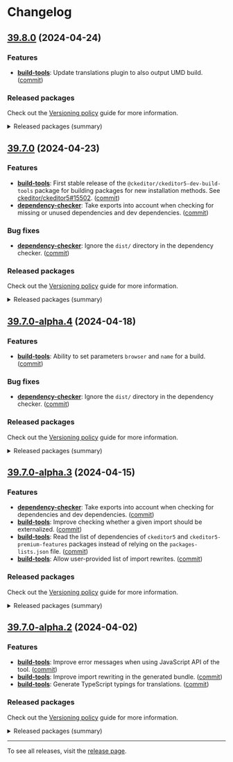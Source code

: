 Changelog
=========

## [39.8.0](https://github.com/ckeditor/ckeditor5-dev/compare/v39.7.0...v39.8.0) (2024-04-24)

### Features

* **[build-tools](https://www.npmjs.com/package/@ckeditor/ckeditor5-dev-build-tools)**: Update translations plugin to also output UMD build. ([commit](https://github.com/ckeditor/ckeditor5-dev/commit/9509c2b3645faa67dda4e48a91181c45632b739c))

### Released packages

Check out the [Versioning policy](https://ckeditor.com/docs/ckeditor5/latest/framework/guides/support/versioning-policy.html) guide for more information.

<details>
<summary>Released packages (summary)</summary>

Releases containing new features:

* [@ckeditor/ckeditor5-dev-build-tools](https://www.npmjs.com/package/@ckeditor/ckeditor5-dev-build-tools/v/39.8.0): v39.7.0 => v39.8.0

Other releases:

* [@ckeditor/ckeditor5-dev-bump-year](https://www.npmjs.com/package/@ckeditor/ckeditor5-dev-bump-year/v/39.8.0): v39.7.0 => v39.8.0
* [@ckeditor/ckeditor5-dev-ci](https://www.npmjs.com/package/@ckeditor/ckeditor5-dev-ci/v/39.8.0): v39.7.0 => v39.8.0
* [@ckeditor/ckeditor5-dev-dependency-checker](https://www.npmjs.com/package/@ckeditor/ckeditor5-dev-dependency-checker/v/39.8.0): v39.7.0 => v39.8.0
* [@ckeditor/ckeditor5-dev-docs](https://www.npmjs.com/package/@ckeditor/ckeditor5-dev-docs/v/39.8.0): v39.7.0 => v39.8.0
* [@ckeditor/ckeditor5-dev-release-tools](https://www.npmjs.com/package/@ckeditor/ckeditor5-dev-release-tools/v/39.8.0): v39.7.0 => v39.8.0
* [@ckeditor/ckeditor5-dev-stale-bot](https://www.npmjs.com/package/@ckeditor/ckeditor5-dev-stale-bot/v/39.8.0): v39.7.0 => v39.8.0
* [@ckeditor/ckeditor5-dev-tests](https://www.npmjs.com/package/@ckeditor/ckeditor5-dev-tests/v/39.8.0): v39.7.0 => v39.8.0
* [@ckeditor/ckeditor5-dev-transifex](https://www.npmjs.com/package/@ckeditor/ckeditor5-dev-transifex/v/39.8.0): v39.7.0 => v39.8.0
* [@ckeditor/ckeditor5-dev-translations](https://www.npmjs.com/package/@ckeditor/ckeditor5-dev-translations/v/39.8.0): v39.7.0 => v39.8.0
* [@ckeditor/ckeditor5-dev-utils](https://www.npmjs.com/package/@ckeditor/ckeditor5-dev-utils/v/39.8.0): v39.7.0 => v39.8.0
* [@ckeditor/ckeditor5-dev-web-crawler](https://www.npmjs.com/package/@ckeditor/ckeditor5-dev-web-crawler/v/39.8.0): v39.7.0 => v39.8.0
* [@ckeditor/jsdoc-plugins](https://www.npmjs.com/package/@ckeditor/jsdoc-plugins/v/39.8.0): v39.7.0 => v39.8.0
* [@ckeditor/typedoc-plugins](https://www.npmjs.com/package/@ckeditor/typedoc-plugins/v/39.8.0): v39.7.0 => v39.8.0
</details>


## [39.7.0](https://github.com/ckeditor/ckeditor5-dev/compare/v39.6.3...v39.7.0) (2024-04-23)

### Features

* **[build-tools](https://www.npmjs.com/package/@ckeditor/ckeditor5-dev-build-tools)**: First stable release of the `@ckeditor/ckeditor5-dev-build-tools` package for building packages for new installation methods. See [ckeditor/ckeditor5#15502](https://github.com/ckeditor/ckeditor5/issues/15502). ([commit](https://github.com/ckeditor/ckeditor5-dev/commit/036f52b6c55df2dda9f7c9982e98e2cc58b1d002))
* **[dependency-checker](https://www.npmjs.com/package/@ckeditor/ckeditor5-dev-dependency-checker)**: Take exports into account when checking for missing or unused dependencies and dev dependencies. ([commit](https://github.com/ckeditor/ckeditor5-dev/commit/036f52b6c55df2dda9f7c9982e98e2cc58b1d002))

### Bug fixes

* **[dependency-checker](https://www.npmjs.com/package/@ckeditor/ckeditor5-dev-dependency-checker)**: Ignore the `dist/` directory in the dependency checker. ([commit](https://github.com/ckeditor/ckeditor5-dev/commit/036f52b6c55df2dda9f7c9982e98e2cc58b1d002))

### Released packages

Check out the [Versioning policy](https://ckeditor.com/docs/ckeditor5/latest/framework/guides/support/versioning-policy.html) guide for more information.

<details>
<summary>Released packages (summary)</summary>

New packages:

* [@ckeditor/ckeditor5-dev-build-tools](https://www.npmjs.com/package/@ckeditor/ckeditor5-dev-build-tools/v/39.7.0): v39.7.0

Releases containing new features:

* [@ckeditor/ckeditor5-dev-dependency-checker](https://www.npmjs.com/package/@ckeditor/ckeditor5-dev-dependency-checker/v/39.7.0): v39.6.3 => v39.7.0
* [@ckeditor/ckeditor5-dev-utils](https://www.npmjs.com/package/@ckeditor/ckeditor5-dev-utils/v/39.7.0): v39.6.3 => v39.7.0
* [@ckeditor/typedoc-plugins](https://www.npmjs.com/package/@ckeditor/typedoc-plugins/v/39.7.0): v39.6.3 => v39.7.0

Other releases:

* [@ckeditor/ckeditor5-dev-bump-year](https://www.npmjs.com/package/@ckeditor/ckeditor5-dev-bump-year/v/39.7.0): v39.6.3 => v39.7.0
* [@ckeditor/ckeditor5-dev-ci](https://www.npmjs.com/package/@ckeditor/ckeditor5-dev-ci/v/39.7.0): v39.6.3 => v39.7.0
* [@ckeditor/ckeditor5-dev-docs](https://www.npmjs.com/package/@ckeditor/ckeditor5-dev-docs/v/39.7.0): v39.6.3 => v39.7.0
* [@ckeditor/ckeditor5-dev-release-tools](https://www.npmjs.com/package/@ckeditor/ckeditor5-dev-release-tools/v/39.7.0): v39.6.3 => v39.7.0
* [@ckeditor/ckeditor5-dev-stale-bot](https://www.npmjs.com/package/@ckeditor/ckeditor5-dev-stale-bot/v/39.7.0): v39.6.3 => v39.7.0
* [@ckeditor/ckeditor5-dev-tests](https://www.npmjs.com/package/@ckeditor/ckeditor5-dev-tests/v/39.7.0): v39.6.3 => v39.7.0
* [@ckeditor/ckeditor5-dev-transifex](https://www.npmjs.com/package/@ckeditor/ckeditor5-dev-transifex/v/39.7.0): v39.6.3 => v39.7.0
* [@ckeditor/ckeditor5-dev-translations](https://www.npmjs.com/package/@ckeditor/ckeditor5-dev-translations/v/39.7.0): v39.6.3 => v39.7.0
* [@ckeditor/ckeditor5-dev-web-crawler](https://www.npmjs.com/package/@ckeditor/ckeditor5-dev-web-crawler/v/39.7.0): v39.6.3 => v39.7.0
* [@ckeditor/jsdoc-plugins](https://www.npmjs.com/package/@ckeditor/jsdoc-plugins/v/39.7.0): v39.6.3 => v39.7.0
</details>


## [39.7.0-alpha.4](https://github.com/ckeditor/ckeditor5-dev/compare/v39.7.0-alpha.3...v39.7.0-alpha.4) (2024-04-18)

### Features

* **[build-tools](https://www.npmjs.com/package/@ckeditor/ckeditor5-dev-build-tools)**: Ability to set parameters `browser` and `name` for a build. ([commit](https://github.com/ckeditor/ckeditor5-dev/commit/671c2699239d975c0f1b5e214e761cc50534aedc))

### Bug fixes

* **[dependency-checker](https://www.npmjs.com/package/@ckeditor/ckeditor5-dev-dependency-checker)**: Ignore the `dist/` directory in the dependency checker. ([commit](https://github.com/ckeditor/ckeditor5-dev/commit/41c0828a034ef79bcf0167326803b1991268720c))

### Released packages

Check out the [Versioning policy](https://ckeditor.com/docs/ckeditor5/latest/framework/guides/support/versioning-policy.html) guide for more information.

<details>
<summary>Released packages (summary)</summary>

Releases containing new features:

* [@ckeditor/ckeditor5-dev-build-tools](https://www.npmjs.com/package/@ckeditor/ckeditor5-dev-build-tools/v/39.7.0-alpha.4): v39.7.0-alpha.3 => v39.7.0-alpha.4
* [@ckeditor/ckeditor5-dev-bump-year](https://www.npmjs.com/package/@ckeditor/ckeditor5-dev-bump-year/v/39.7.0-alpha.4): v39.7.0-alpha.3 => v39.7.0-alpha.4
* [@ckeditor/ckeditor5-dev-ci](https://www.npmjs.com/package/@ckeditor/ckeditor5-dev-ci/v/39.7.0-alpha.4): v39.7.0-alpha.3 => v39.7.0-alpha.4
* [@ckeditor/ckeditor5-dev-dependency-checker](https://www.npmjs.com/package/@ckeditor/ckeditor5-dev-dependency-checker/v/39.7.0-alpha.4): v39.7.0-alpha.3 => v39.7.0-alpha.4
* [@ckeditor/ckeditor5-dev-docs](https://www.npmjs.com/package/@ckeditor/ckeditor5-dev-docs/v/39.7.0-alpha.4): v39.7.0-alpha.3 => v39.7.0-alpha.4
* [@ckeditor/ckeditor5-dev-release-tools](https://www.npmjs.com/package/@ckeditor/ckeditor5-dev-release-tools/v/39.7.0-alpha.4): v39.7.0-alpha.3 => v39.7.0-alpha.4
* [@ckeditor/ckeditor5-dev-stale-bot](https://www.npmjs.com/package/@ckeditor/ckeditor5-dev-stale-bot/v/39.7.0-alpha.4): v39.7.0-alpha.3 => v39.7.0-alpha.4
* [@ckeditor/ckeditor5-dev-tests](https://www.npmjs.com/package/@ckeditor/ckeditor5-dev-tests/v/39.7.0-alpha.4): v39.7.0-alpha.3 => v39.7.0-alpha.4
* [@ckeditor/ckeditor5-dev-transifex](https://www.npmjs.com/package/@ckeditor/ckeditor5-dev-transifex/v/39.7.0-alpha.4): v39.7.0-alpha.3 => v39.7.0-alpha.4
* [@ckeditor/ckeditor5-dev-translations](https://www.npmjs.com/package/@ckeditor/ckeditor5-dev-translations/v/39.7.0-alpha.4): v39.7.0-alpha.3 => v39.7.0-alpha.4
* [@ckeditor/ckeditor5-dev-utils](https://www.npmjs.com/package/@ckeditor/ckeditor5-dev-utils/v/39.7.0-alpha.4): v39.7.0-alpha.3 => v39.7.0-alpha.4
* [@ckeditor/ckeditor5-dev-web-crawler](https://www.npmjs.com/package/@ckeditor/ckeditor5-dev-web-crawler/v/39.7.0-alpha.4): v39.7.0-alpha.3 => v39.7.0-alpha.4
* [@ckeditor/jsdoc-plugins](https://www.npmjs.com/package/@ckeditor/jsdoc-plugins/v/39.7.0-alpha.4): v39.7.0-alpha.3 => v39.7.0-alpha.4
* [@ckeditor/typedoc-plugins](https://www.npmjs.com/package/@ckeditor/typedoc-plugins/v/39.7.0-alpha.4): v39.7.0-alpha.3 => v39.7.0-alpha.4
</details>


## [39.7.0-alpha.3](https://github.com/ckeditor/ckeditor5-dev/compare/v39.6.3...v39.7.0-alpha.3) (2024-04-15)

### Features

* **[dependency-checker](https://www.npmjs.com/package/@ckeditor/ckeditor5-dev-dependency-checker)**: Take exports into account when checking for dependencies and dev dependencies. ([commit](https://github.com/ckeditor/ckeditor5-dev/commit/b51f98b361d40afc940464d6e16f9a78de7313da))
* **[build-tools](https://www.npmjs.com/package/@ckeditor/ckeditor5-dev-build-tools)**: Improve checking whether a given import should be externalized. ([commit](https://github.com/ckeditor/ckeditor5-dev/commit/12d1d1aa47ccb7ec86c6afa24fde33bdb973c91f))
* **[build-tools](https://www.npmjs.com/package/@ckeditor/ckeditor5-dev-build-tools)**: Read the list of dependencies of `ckeditor5` and `ckeditor5-premium-features` packages instead of relying on the `packages-lists.json` file. ([commit](https://github.com/ckeditor/ckeditor5-dev/commit/f1271dfbe99e40bc8090b1f66eb41e3b1075f889))
* **[build-tools](https://www.npmjs.com/package/@ckeditor/ckeditor5-dev-build-tools)**: Allow user-provided list of import rewrites. ([commit](https://github.com/ckeditor/ckeditor5-dev/commit/e035fe511834f9af866128ac3438899d067504a5))

### Released packages

Check out the [Versioning policy](https://ckeditor.com/docs/ckeditor5/latest/framework/guides/support/versioning-policy.html) guide for more information.

<details>
<summary>Released packages (summary)</summary>

Releases containing new features:

* [@ckeditor/ckeditor5-dev-build-tools](https://www.npmjs.com/package/@ckeditor/ckeditor5-dev-build-tools/v/39.7.0-alpha.3): v39.7.0-alpha.2 => v39.7.0-alpha.3
* [@ckeditor/ckeditor5-dev-bump-year](https://www.npmjs.com/package/@ckeditor/ckeditor5-dev-bump-year/v/39.7.0-alpha.3): v39.6.3 => v39.7.0-alpha.3
* [@ckeditor/ckeditor5-dev-ci](https://www.npmjs.com/package/@ckeditor/ckeditor5-dev-ci/v/39.7.0-alpha.3): v39.6.3 => v39.7.0-alpha.3
* [@ckeditor/ckeditor5-dev-dependency-checker](https://www.npmjs.com/package/@ckeditor/ckeditor5-dev-dependency-checker/v/39.7.0-alpha.3): v39.6.3 => v39.7.0-alpha.3
* [@ckeditor/ckeditor5-dev-docs](https://www.npmjs.com/package/@ckeditor/ckeditor5-dev-docs/v/39.7.0-alpha.3): v39.6.3 => v39.7.0-alpha.3
* [@ckeditor/ckeditor5-dev-release-tools](https://www.npmjs.com/package/@ckeditor/ckeditor5-dev-release-tools/v/39.7.0-alpha.3): v39.6.3 => v39.7.0-alpha.3
* [@ckeditor/ckeditor5-dev-stale-bot](https://www.npmjs.com/package/@ckeditor/ckeditor5-dev-stale-bot/v/39.7.0-alpha.3): v39.6.3 => v39.7.0-alpha.3
* [@ckeditor/ckeditor5-dev-tests](https://www.npmjs.com/package/@ckeditor/ckeditor5-dev-tests/v/39.7.0-alpha.3): v39.6.3 => v39.7.0-alpha.3
* [@ckeditor/ckeditor5-dev-transifex](https://www.npmjs.com/package/@ckeditor/ckeditor5-dev-transifex/v/39.7.0-alpha.3): v39.6.3 => v39.7.0-alpha.3
* [@ckeditor/ckeditor5-dev-translations](https://www.npmjs.com/package/@ckeditor/ckeditor5-dev-translations/v/39.7.0-alpha.3): v39.6.3 => v39.7.0-alpha.3
* [@ckeditor/ckeditor5-dev-utils](https://www.npmjs.com/package/@ckeditor/ckeditor5-dev-utils/v/39.7.0-alpha.3): v39.6.3 => v39.7.0-alpha.3
* [@ckeditor/ckeditor5-dev-web-crawler](https://www.npmjs.com/package/@ckeditor/ckeditor5-dev-web-crawler/v/39.7.0-alpha.3): v39.6.3 => v39.7.0-alpha.3
* [@ckeditor/jsdoc-plugins](https://www.npmjs.com/package/@ckeditor/jsdoc-plugins/v/39.7.0-alpha.3): v39.6.3 => v39.7.0-alpha.3
* [@ckeditor/typedoc-plugins](https://www.npmjs.com/package/@ckeditor/typedoc-plugins/v/39.7.0-alpha.3): v39.6.3 => v39.7.0-alpha.3
</details>


## [39.7.0-alpha.2](https://github.com/ckeditor/ckeditor5-dev/compare/v39.6.3...v39.7.0-alpha.2) (2024-04-02)

### Features

* **[build-tools](https://www.npmjs.com/package/@ckeditor/ckeditor5-dev-build-tools)**: Improve error messages when using JavaScript API of the tool. ([commit](https://github.com/ckeditor/ckeditor5-dev/commit/0fb811159af78951f6da3e9867d5dc425195e3a8))
* **[build-tools](https://www.npmjs.com/package/@ckeditor/ckeditor5-dev-build-tools)**: Improve import rewriting in the generated bundle. ([commit](https://github.com/ckeditor/ckeditor5-dev/commit/0fb811159af78951f6da3e9867d5dc425195e3a8))
* **[build-tools](https://www.npmjs.com/package/@ckeditor/ckeditor5-dev-build-tools)**: Generate TypeScript typings for translations. ([commit](https://github.com/ckeditor/ckeditor5-dev/commit/0fb811159af78951f6da3e9867d5dc425195e3a8))

### Released packages

Check out the [Versioning policy](https://ckeditor.com/docs/ckeditor5/latest/framework/guides/support/versioning-policy.html) guide for more information.

<details>
<summary>Released packages (summary)</summary>

Releases containing new features:

* [@ckeditor/ckeditor5-dev-build-tools](https://www.npmjs.com/package/@ckeditor/ckeditor5-dev-build-tools/v/v39.7.0-alpha.2): v39.7.0-alpha.1 => vv39.7.0-alpha.2
* [@ckeditor/ckeditor5-dev-bump-year](https://www.npmjs.com/package/@ckeditor/ckeditor5-dev-bump-year/v/v39.7.0-alpha.2): v39.6.3 => vv39.7.0-alpha.2
* [@ckeditor/ckeditor5-dev-ci](https://www.npmjs.com/package/@ckeditor/ckeditor5-dev-ci/v/v39.7.0-alpha.2): v39.6.3 => vv39.7.0-alpha.2
* [@ckeditor/ckeditor5-dev-dependency-checker](https://www.npmjs.com/package/@ckeditor/ckeditor5-dev-dependency-checker/v/v39.7.0-alpha.2): v39.6.3 => vv39.7.0-alpha.2
* [@ckeditor/ckeditor5-dev-docs](https://www.npmjs.com/package/@ckeditor/ckeditor5-dev-docs/v/v39.7.0-alpha.2): v39.6.3 => vv39.7.0-alpha.2
* [@ckeditor/ckeditor5-dev-release-tools](https://www.npmjs.com/package/@ckeditor/ckeditor5-dev-release-tools/v/v39.7.0-alpha.2): v39.6.3 => vv39.7.0-alpha.2
* [@ckeditor/ckeditor5-dev-stale-bot](https://www.npmjs.com/package/@ckeditor/ckeditor5-dev-stale-bot/v/v39.7.0-alpha.2): v39.6.3 => vv39.7.0-alpha.2
* [@ckeditor/ckeditor5-dev-tests](https://www.npmjs.com/package/@ckeditor/ckeditor5-dev-tests/v/v39.7.0-alpha.2): v39.6.3 => vv39.7.0-alpha.2
* [@ckeditor/ckeditor5-dev-transifex](https://www.npmjs.com/package/@ckeditor/ckeditor5-dev-transifex/v/v39.7.0-alpha.2): v39.6.3 => vv39.7.0-alpha.2
* [@ckeditor/ckeditor5-dev-translations](https://www.npmjs.com/package/@ckeditor/ckeditor5-dev-translations/v/v39.7.0-alpha.2): v39.6.3 => vv39.7.0-alpha.2
* [@ckeditor/ckeditor5-dev-utils](https://www.npmjs.com/package/@ckeditor/ckeditor5-dev-utils/v/v39.7.0-alpha.2): v39.6.3 => vv39.7.0-alpha.2
* [@ckeditor/ckeditor5-dev-web-crawler](https://www.npmjs.com/package/@ckeditor/ckeditor5-dev-web-crawler/v/v39.7.0-alpha.2): v39.6.3 => vv39.7.0-alpha.2
* [@ckeditor/jsdoc-plugins](https://www.npmjs.com/package/@ckeditor/jsdoc-plugins/v/v39.7.0-alpha.2): v39.6.3 => vv39.7.0-alpha.2
* [@ckeditor/typedoc-plugins](https://www.npmjs.com/package/@ckeditor/typedoc-plugins/v/v39.7.0-alpha.2): v39.6.3 => vv39.7.0-alpha.2
</details>

---

To see all releases, visit the [release page](https://github.com/ckeditor/ckeditor5-dev/releases).
